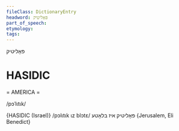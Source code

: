 ```yaml
---
fileClass: DictionaryEntry
headword: פּאָליטיק
part_of_speech: 
etymology: 
tags: 
---
```

פּאָליטיק

HASIDIC
=======
= AMERICA = 

/pɔˈlɩtɩk/

{HASIDIC (Israel)}
/pɔlɩtɩk ɩz blɔtɛ/ פּאָליטיק איז בלאָטע {Jerusalem, Eli Benedict}